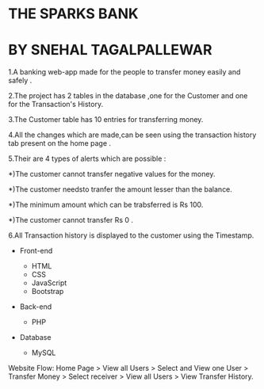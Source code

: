 # THE SPARKS BANK
# BY SNEHAL TAGALPALLEWAR 
 

1.A banking web-app made for the people to transfer money easily and safely .

2.The project has 2 tables in the database ,one for the Customer and one for the Transaction's History.

3.The Customer table has 10 entries for transferring money.

4.All the changes which are made,can be seen using the transaction history tab present on the home page .

5.Their are 4 types of alerts which are possible :


   *)The customer cannot transfer negative values for the money.
   
   *)The customer needsto tranfer the amount lesser than the balance.
   
   *)The minimum amount which can be trabsferred is Rs 100.
   
   *)The customer cannot transfer Rs 0 .
   
	 
6.All Transaction history is displayed to the customer using the Timestamp.

- Front-end

  - HTML
  - CSS
  - JavaScript
  - Bootstrap

- Back-end

  - PHP

- Database

  - MySQL

Website Flow:
Home Page > View all Users > Select and View one User > Transfer Money > Select receiver > View all Users > View Transfer History.
	 

